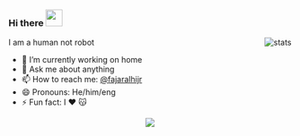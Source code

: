 ### Hi there <img src="https://media.giphy.com/media/hvRJCLFzcasrR4ia7z/giphy.gif" width="30px">

<img align="right" src="https://github-readme-stats.vercel.app/api?username=fajarmuhamad616&show_icons=true&theme=outrun&show_icons=true&include_all_commits=true&count_private=true" alt="stats" />



<!--
**fajarmuhamad616/fajarmuhamad616** is a ✨ _special_ ✨ repository because its `README.md` (this file) appears on your GitHub profile. -->

I am a human not robot 

<!-- - 🌱 I’m currently learning ...
- 👯 I’m looking to collaborate on ...
- 🤔 I’m looking for help with ... -->
- 🔭 I’m currently working on home
- 💬 Ask me about anything
- 📫 How to reach me: [@fajaralhijr](https://www.instagram.com/fajaralhijr)
- 😄 Pronouns: He/him/eng
- ⚡ Fun fact: I ❤ 😽

<p align="center">
  <a href="https://github.com/fajarmuhamad616/github-readme-stats">
  <img src="https://github-readme-stats.vercel.app/api/top-langs/?username=fajarmuhamad616&layout=compact&theme=outrun&card_width=1024" />
  </a>
 </p>
